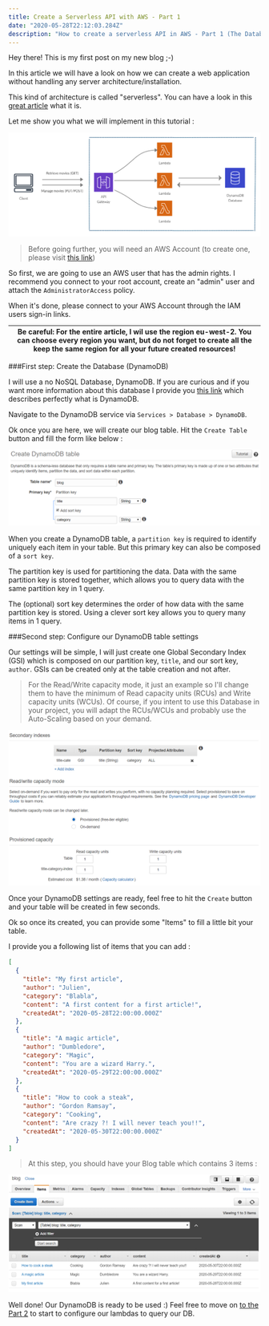 ```yaml
---
title: Create a Serverless API with AWS - Part 1
date: "2020-05-28T22:12:03.284Z"
description: "How to create a serverless API in AWS - Part 1 (The Database)"
---
```


Hey there! This is my first post on my new blog ;-)

In this article we will have a look on how we can create a web application without handling any server architecture/installation.

This kind of architecture is called "serverless". You can have a look in this [great article](https://hackernoon.com/what-is-serverless-architecture-what-are-its-pros-and-cons-cc4b804022e9) what it is.

Let me show you what we will implement in this tutorial :

![Architecture AWS](./architecture.png)

> Before going further, you will need an AWS Account (to create one, please visit [this link](https://portal.aws.amazon.com/billing/signup#/start))

So first, we are going to use an AWS user that has the admin rights. I recommend you connect to your root account, create an "admin" user and attach the `AdministratorAccess` policy.

When it's done, please connect to your AWS Account through the IAM users sign-in links.

| Be careful: For the entire article, I wil use the region eu-west-2. You can choose every region you want, but do not forget to create all the keep the same region for all your future created resources!
| --- |

###First step: Create the Database (DynamoDB)

I will use a no NoSQL Database, DynamoDB. If you are curious and if you want more information about this database I provide you [this link](https://cloudacademy.com/blog/amazon-dynamodb-ten-things/) which describes perfectly what is DynamoDB.

Navigate to the DynamoDB service  via `Services > Database > DynamoDB`.

Ok once you are here, we will create our blog table. Hit the `Create Table` button and fill the form like below :

![Dynamodb Blog Table](./dynamodb_creation_Table.png)

When you create a DynamoDB table, a `partition key` is required to identify uniquely each item in your table.
But this primary key can also be composed of a `sort key`.

The partition key is used for partitioning the data. Data with the same partition key is stored together, which allows you to query data with the same partition key in 1 query.

The (optional) sort key determines the order of how data with the same partition key is stored. Using a clever sort key allows you to query many items in 1 query.

###Second step: Configure our DynamoDB table settings

Our settings will be simple, I will just create one Global Secondary Index (GSI) which is composed on our partition key, `title`, and our sort key, `author`. GSIs can be created only at the table creation and not after.

> For the Read/Write capacity mode, it just an example so I'll change them to have the minimum of Read capacity units (RCUs) and Write capacity units (WCUs). Of course, if you intent to use this Database in your project, you will adapt the RCUs/WCUs and probably use the Auto-Scaling based on your demand.

![Dynamodb Table Settings](./dynamodb_table_config.png)

Once your DynamoDB settings are ready, feel free to hit the `Create` button and your table will be created in few seconds.

Ok so once its created, you can provide some "Items" to fill a little bit your table.

I provide you a following list of items that you can add :

```json
[
  {
    "title": "My first article",
    "author": "Julien",
    "category": "Blabla",
    "content": "A first content for a first article!",
    "createdAt": "2020-05-28T22:00:00.000Z"
  },
  {
    "title": "A magic article",
    "author": "Dumbledore",
    "category": "Magic",
    "content": "You are a wizard Harry.",
    "createdAt": "2020-05-29T22:00:00.000Z"
  },
  {
    "title": "How to cook a steak",
    "author": "Gordon Ramsay",
    "category": "Cooking",
    "content": "Are crazy ?! I will never teach you!!",
    "createdAt": "2020-05-30T22:00:00.000Z"
  }
]
```

> At this step, you should have your Blog table which contains 3 items :

![Dynamodb Items](./dynamodb_items.png)

Well done! Our DynamoDB is ready to be used :) Feel free to move on [to the Part 2](./../serverless-api-with-lambda-part-2) to start to configure our lambdas to query our DB.